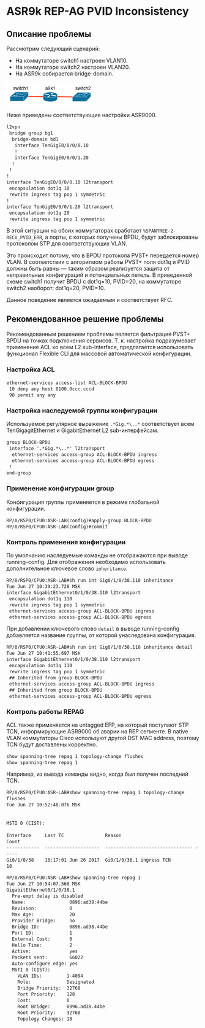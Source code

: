 # ASR9k REP-AG PVID Inconsistency

## Описание проблемы

Рассмотрим следующий сценарий:

* На коммутаторе switch1 настроен VLAN10.
* На коммутаторе switch2 настроен VLAN20.
* На ASR9k собирается bridge-domain.

![](../.gitbook/assets/original.jpeg)

Ниже приведены соответствующие настройки ASR9000.

```text
l2vpn
 bridge group bg1
  bridge-domain bd1
   interface TenGigE0/0/0/0.10
   !
   interface TenGigE0/0/0/1.20
  !
 !
!
interface TenGigE0/0/0/0.10 l2transport
 encapsulation dot1q 10
 rewrite ingress tag pop 1 symmetric
!
interface TenGigE0/0/0/1.20 l2transport
 encapsulation dot1q 20
 rewrite ingress tag pop 1 symmetric
```

В этой ситуации на обоих коммутаторах сработает `%SPANTREE-2-RECV_PVID_ERR`, а порты, с которых получены BPDU, будут заблокированы протоколом STP для соответствующих VLAN.

Это происходит потому, что в BPDU протокола PVST+ передается номер VLAN. В соответствии с алгоритмом работы PVST+ поля dot1q и PVID должны быть равны — таким образом реализуется защита от неправильных конфигураций и потенциальных петель. В приведенной схеме switch1 получит BPDU с dot1q=10, PVID=20, на коммутаторе switch2 наоборот: dot1q=20, PVID=10.

Данное поведение является ожидаемым и соответствует RFC.

## Рекомендованное решение проблемы

Рекомендованным решением проблемы является фильтрация PVST+ BPDU на точках подключения сервисов. Т. к. настройка подразумевает применение ACL ко всем L2 sub-interface, предлагается использовать функционал Flexible CLI для массовой автоматической конфигурации.

### Настройка ACL

```text
ethernet-services access-list ACL-BLOCK-BPDU
 10 deny any host 0100.0ccc.cccd
 90 permit any any
```

### Настройка наследуемой группы конфигурации

Используемое регулярное выражение `.*Gig.*\..*` соответствует всем TenGigagitEthernet и GigabitEthernet L2 sub-интерфейсам.

```text
group BLOCK-BPDU
 interface '.*Gig.*\..*' l2transport
  ethernet-services access-group ACL-BLOCK-BPDU ingress
  ethernet-services access-group ACL-BLOCK-BPDU egress
 !
end-group
```

### Применение конфигурации group

Конфигурация группы применяется в режиме глобальной конфигурации.

```text
RP/0/RSP0/CPU0:ASR-LAB(config)#apply-group BLOCK-BPDU
RP/0/RSP0/CPU0:ASR-LAB(config)#commit
```

### Контроль применения конфигурации

По умолчанию наследуемые команды не отображаются при выводе running-config. Для отображения необходимо использовать дополнительное ключевое слово `inheritance`.

```text
RP/0/RSP0/CPU0:ASR-LAB#sh run int Gig0/1/0/38.110 inheritance
Tue Jun 27 10:39:23.728 MSK
interface GigabitEthernet0/1/0/38.110 l2transport
 encapsulation dot1q 110
 rewrite ingress tag pop 1 symmetric
 ethernet-services access-group ACL-BLOCK-BPDU ingress
 ethernet-services access-group ACL-BLOCK-BPDU egress
```

При добавлении ключевого слово `detail` в выводе running-config добавляется название группы, от которой унаследована конфигурация.

```text
RP/0/RSP0/CPU0:ASR-LAB#sh run int Gig0/1/0/38.110 inheritance detail
Tue Jun 27 10:41:55.697 MSK
interface GigabitEthernet0/1/0/38.110 l2transport
 encapsulation dot1q 110
 rewrite ingress tag pop 1 symmetric
 ## Inherited from group BLOCK-BPDU
 ethernet-services access-group ACL-BLOCK-BPDU ingress
 ## Inherited from group BLOCK-BPDU
 ethernet-services access-group ACL-BLOCK-BPDU egress
```

### Контроль работы REPAG

ACL также применяется на untagged EFP, на который поступают STP TCN, информирующие ASR9000 об аварии на REP сегменте. В native VLAN коммутаторы Cisco используют другой DST MAC address, поэтому TCN будут доставлены корректно.

```text
show spanning-tree repag 1 topology-change flushes
show spanning-tree repag 1
```

Например, из вывода команды видно, когда был получен последний TCN.

```text
RP/0/RSP0/CPU0:ASR-LAB#show spanning-tree repag 1 topology-change flushes
Tue Jun 27 10:52:48.076 MSK


MSTI 0 (CIST):

Interface     Last TC               Reason                           Count
------------  --------------------  -------------------------------- -----
Gi0/1/0/38    18:17:01 Jun 26 2017  Gi0/1/0/38.1 ingress TCN            18
```

```text
RP/0/RSP0/CPU0:ASR-LAB#show spanning-tree repag 1
Tue Jun 27 10:54:07.568 MSK
GigabitEthernet0/1/0/38.1
  Pre-empt delay is disabled
  Name:                0896:ad38:44be
  Revision:            0
  Max Age:             20
  Provider Bridge:     no
  Bridge ID:           0896.ad38.44be
  Port ID:             1
  External Cost:       0
  Hello Time:          2
  Active:              yes
  Packets sent:        66022
  Auto-configure edge: yes
  MSTI 0 (CIST):
    VLAN IDs:         1-4094
    Role:             Designated
    Bridge Priority:  32768
    Port Priority:    128
    Cost:             0
    Root Bridge:      0896.ad38.44be
    Root Priority:    32768
    Topology Changes: 18
```

